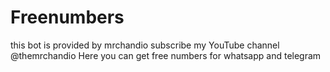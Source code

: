# Freenumbers
this bot is provided by mrchandio 
subscribe my YouTube channel 
@themrchandio
Here you can get free numbers for whatsapp and telegram
